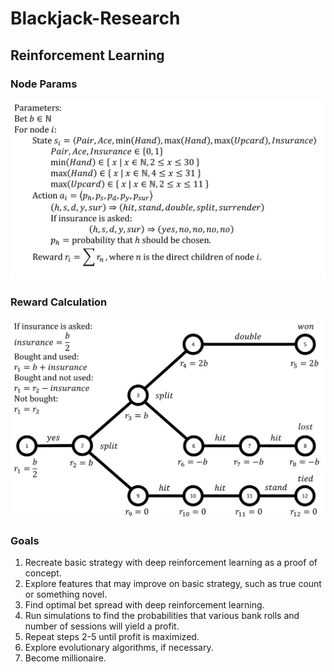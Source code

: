 # Blackjack-Research

## Reinforcement Learning
### Node Params
![params](pics/params.png)
### Reward Calculation
![rewards](pics/reward.png)
### Goals
1. Recreate basic strategy with deep reinforcement learning as a proof of concept.
2. Explore features that may improve on basic strategy, such as true count or something novel.
3. Find optimal bet spread with deep reinforcement learning.
4. Run simulations to find the probabilities that various bank rolls and number of sessions will yield a profit.
5. Repeat steps 2-5 until profit is maximized.
6. Explore evolutionary algorithms, if necessary.
7. Become millionaire.